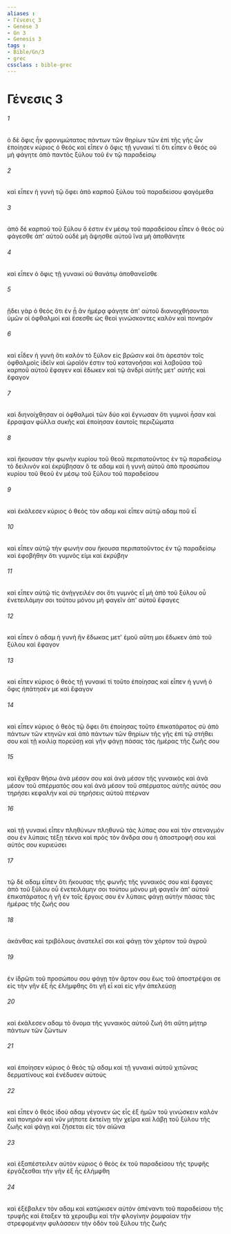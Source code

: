```yaml
---
aliases : 
- Γένεσις 3
- Genèse 3
- Gn 3
- Genesis 3
tags : 
- Bible/Gn/3
- grec
cssclass : bible-grec
---
```


# Γένεσις 3

###### 1
ὁ δὲ ὄφις ἦν φρονιμώτατος πάντων τῶν θηρίων τῶν ἐπὶ τῆς γῆς ὧν ἐποίησεν κύριος ὁ θεός καὶ εἶπεν ὁ ὄφις τῇ γυναικί τί ὅτι εἶπεν ὁ θεός οὐ μὴ φάγητε ἀπὸ παντὸς ξύλου τοῦ ἐν τῷ παραδείσῳ
###### 2
καὶ εἶπεν ἡ γυνὴ τῷ ὄφει ἀπὸ καρποῦ ξύλου τοῦ παραδείσου φαγόμεθα
###### 3
ἀπὸ δὲ καρποῦ τοῦ ξύλου ὅ ἐστιν ἐν μέσῳ τοῦ παραδείσου εἶπεν ὁ θεός οὐ φάγεσθε ἀπ' αὐτοῦ οὐδὲ μὴ ἅψησθε αὐτοῦ ἵνα μὴ ἀποθάνητε
###### 4
καὶ εἶπεν ὁ ὄφις τῇ γυναικί οὐ θανάτῳ ἀποθανεῖσθε
###### 5
ᾔδει γὰρ ὁ θεὸς ὅτι ἐν ᾗ ἂν ἡμέρᾳ φάγητε ἀπ' αὐτοῦ διανοιχθήσονται ὑμῶν οἱ ὀφθαλμοί καὶ ἔσεσθε ὡς θεοὶ γινώσκοντες καλὸν καὶ πονηρόν
###### 6
καὶ εἶδεν ἡ γυνὴ ὅτι καλὸν τὸ ξύλον εἰς βρῶσιν καὶ ὅτι ἀρεστὸν τοῖς ὀφθαλμοῖς ἰδεῖν καὶ ὡραῖόν ἐστιν τοῦ κατανοῆσαι καὶ λαβοῦσα τοῦ καρποῦ αὐτοῦ ἔφαγεν καὶ ἔδωκεν καὶ τῷ ἀνδρὶ αὐτῆς μετ' αὐτῆς καὶ ἔφαγον
###### 7
καὶ διηνοίχθησαν οἱ ὀφθαλμοὶ τῶν δύο καὶ ἔγνωσαν ὅτι γυμνοὶ ἦσαν καὶ ἔρραψαν φύλλα συκῆς καὶ ἐποίησαν ἑαυτοῖς περιζώματα
###### 8
καὶ ἤκουσαν τὴν φωνὴν κυρίου τοῦ θεοῦ περιπατοῦντος ἐν τῷ παραδείσῳ τὸ δειλινόν καὶ ἐκρύβησαν ὅ τε αδαμ καὶ ἡ γυνὴ αὐτοῦ ἀπὸ προσώπου κυρίου τοῦ θεοῦ ἐν μέσῳ τοῦ ξύλου τοῦ παραδείσου
###### 9
καὶ ἐκάλεσεν κύριος ὁ θεὸς τὸν αδαμ καὶ εἶπεν αὐτῷ αδαμ ποῦ εἶ
###### 10
καὶ εἶπεν αὐτῷ τὴν φωνήν σου ἤκουσα περιπατοῦντος ἐν τῷ παραδείσῳ καὶ ἐφοβήθην ὅτι γυμνός εἰμι καὶ ἐκρύβην
###### 11
καὶ εἶπεν αὐτῷ τίς ἀνήγγειλέν σοι ὅτι γυμνὸς εἶ μὴ ἀπὸ τοῦ ξύλου οὗ ἐνετειλάμην σοι τούτου μόνου μὴ φαγεῖν ἀπ' αὐτοῦ ἔφαγες
###### 12
καὶ εἶπεν ὁ αδαμ ἡ γυνή ἣν ἔδωκας μετ' ἐμοῦ αὕτη μοι ἔδωκεν ἀπὸ τοῦ ξύλου καὶ ἔφαγον
###### 13
καὶ εἶπεν κύριος ὁ θεὸς τῇ γυναικί τί τοῦτο ἐποίησας καὶ εἶπεν ἡ γυνή ὁ ὄφις ἠπάτησέν με καὶ ἔφαγον
###### 14
καὶ εἶπεν κύριος ὁ θεὸς τῷ ὄφει ὅτι ἐποίησας τοῦτο ἐπικατάρατος σὺ ἀπὸ πάντων τῶν κτηνῶν καὶ ἀπὸ πάντων τῶν θηρίων τῆς γῆς ἐπὶ τῷ στήθει σου καὶ τῇ κοιλίᾳ πορεύσῃ καὶ γῆν φάγῃ πάσας τὰς ἡμέρας τῆς ζωῆς σου
###### 15
καὶ ἔχθραν θήσω ἀνὰ μέσον σου καὶ ἀνὰ μέσον τῆς γυναικὸς καὶ ἀνὰ μέσον τοῦ σπέρματός σου καὶ ἀνὰ μέσον τοῦ σπέρματος αὐτῆς αὐτός σου τηρήσει κεφαλήν καὶ σὺ τηρήσεις αὐτοῦ πτέρναν
###### 16
καὶ τῇ γυναικὶ εἶπεν πληθύνων πληθυνῶ τὰς λύπας σου καὶ τὸν στεναγμόν σου ἐν λύπαις τέξῃ τέκνα καὶ πρὸς τὸν ἄνδρα σου ἡ ἀποστροφή σου καὶ αὐτός σου κυριεύσει
###### 17
τῷ δὲ αδαμ εἶπεν ὅτι ἤκουσας τῆς φωνῆς τῆς γυναικός σου καὶ ἔφαγες ἀπὸ τοῦ ξύλου οὗ ἐνετειλάμην σοι τούτου μόνου μὴ φαγεῖν ἀπ' αὐτοῦ ἐπικατάρατος ἡ γῆ ἐν τοῖς ἔργοις σου ἐν λύπαις φάγῃ αὐτὴν πάσας τὰς ἡμέρας τῆς ζωῆς σου
###### 18
ἀκάνθας καὶ τριβόλους ἀνατελεῖ σοι καὶ φάγῃ τὸν χόρτον τοῦ ἀγροῦ
###### 19
ἐν ἱδρῶτι τοῦ προσώπου σου φάγῃ τὸν ἄρτον σου ἕως τοῦ ἀποστρέψαι σε εἰς τὴν γῆν ἐξ ἧς ἐλήμφθης ὅτι γῆ εἶ καὶ εἰς γῆν ἀπελεύσῃ
###### 20
καὶ ἐκάλεσεν αδαμ τὸ ὄνομα τῆς γυναικὸς αὐτοῦ ζωή ὅτι αὕτη μήτηρ πάντων τῶν ζώντων
###### 21
καὶ ἐποίησεν κύριος ὁ θεὸς τῷ αδαμ καὶ τῇ γυναικὶ αὐτοῦ χιτῶνας δερματίνους καὶ ἐνέδυσεν αὐτούς
###### 22
καὶ εἶπεν ὁ θεός ἰδοὺ αδαμ γέγονεν ὡς εἷς ἐξ ἡμῶν τοῦ γινώσκειν καλὸν καὶ πονηρόν καὶ νῦν μήποτε ἐκτείνῃ τὴν χεῖρα καὶ λάβῃ τοῦ ξύλου τῆς ζωῆς καὶ φάγῃ καὶ ζήσεται εἰς τὸν αἰῶνα
###### 23
καὶ ἐξαπέστειλεν αὐτὸν κύριος ὁ θεὸς ἐκ τοῦ παραδείσου τῆς τρυφῆς ἐργάζεσθαι τὴν γῆν ἐξ ἧς ἐλήμφθη
###### 24
καὶ ἐξέβαλεν τὸν αδαμ καὶ κατῴκισεν αὐτὸν ἀπέναντι τοῦ παραδείσου τῆς τρυφῆς καὶ ἔταξεν τὰ χερουβιμ καὶ τὴν φλογίνην ῥομφαίαν τὴν στρεφομένην φυλάσσειν τὴν ὁδὸν τοῦ ξύλου τῆς ζωῆς
